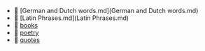 * 📄 [German and Dutch words.md](German and Dutch words.md)
* 📄 [Latin Phrases.md](Latin Phrases.md)
* 📂 [books](books)
* 📂 [poetry](poetry)
* 📂 [quotes](quotes)
